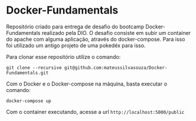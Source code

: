 # Docker-Fundamentals

Repositório criado para entrega de desafio do bootcamp Docker-Fundamentals realizado pela DIO.
O desafio consiste em subir um container do apache com alguma aplicação, através do docker-compose.
Para isso foi utilizado um antigo projeto de uma pokedéx para isso.

Para clonar esse repositório utilize o comando:

`git clone --recursive git@github.com:mateussilvasouza/Docker-Fundamentals.git`

Com o Docker e o Docker-compose na máquina, basta executar o comando:

`docker-compose up`

Com o container executando, acesse a url `http://localhost:5000/public`